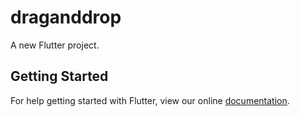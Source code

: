 # draganddrop

A new Flutter project.

## Getting Started

For help getting started with Flutter, view our online
[documentation](https://flutter.io/).
